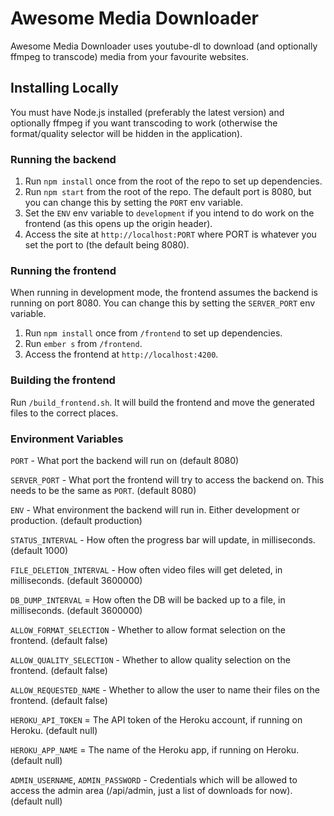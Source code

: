 # Awesome Media Downloader

Awesome Media Downloader uses youtube-dl to download (and optionally ffmpeg to transcode) media from your favourite websites.

## Installing Locally

You must have Node.js installed (preferably the latest version) and optionally ffmpeg if you want transcoding to work (otherwise the format/quality selector will be hidden in the application).

### Running the backend

1. Run `npm install` once from the root of the repo to set up dependencies.
2. Run `npm start` from the root of the repo. The default port is 8080, but you can change this by setting the `PORT` env variable.
3. Set the `ENV` env variable to `development` if you intend to do work on the frontend (as this opens up the origin header).
4. Access the site at `http://localhost:PORT` where PORT is whatever you set the port to (the default being 8080).

### Running the frontend

When running in development mode, the frontend assumes the backend is running on port 8080. You can change this by setting the `SERVER_PORT` env variable.

1. Run `npm install` once from `/frontend` to set up dependencies.
2. Run `ember s` from `/frontend`.
3. Access the frontend at `http://localhost:4200`.

### Building the frontend

Run `/build_frontend.sh`. It will build the frontend and move the generated files to the correct places.

### Environment Variables

`PORT` - What port the backend will run on (default 8080)

`SERVER_PORT` - What port the frontend will try to access the backend on. This needs to be the same as `PORT`. (default 8080)

`ENV` - What environment the backend will run in. Either development or production. (default production)

`STATUS_INTERVAL` - How often the progress bar will update, in milliseconds. (default 1000)

`FILE_DELETION_INTERVAL` - How often video files will get deleted, in milliseconds. (default 3600000)

`DB_DUMP_INTERVAL` = How often the DB will be backed up to a file, in milliseconds. (default 3600000)

`ALLOW_FORMAT_SELECTION` - Whether to allow format selection on the frontend. (default false)

`ALLOW_QUALITY_SELECTION` - Whether to allow quality selection on the frontend. (default false)

`ALLOW_REQUESTED_NAME` - Whether to allow the user to name their files on the frontend. (default false)

`HEROKU_API_TOKEN` = The API token of the Heroku account, if running on Heroku. (default null)

`HEROKU_APP_NAME` = The name of the Heroku app, if running on Heroku. (default null)

`ADMIN_USERNAME`, `ADMIN_PASSWORD` - Credentials which will be allowed to access the admin area (/api/admin, just a list of downloads for now). (default null)
